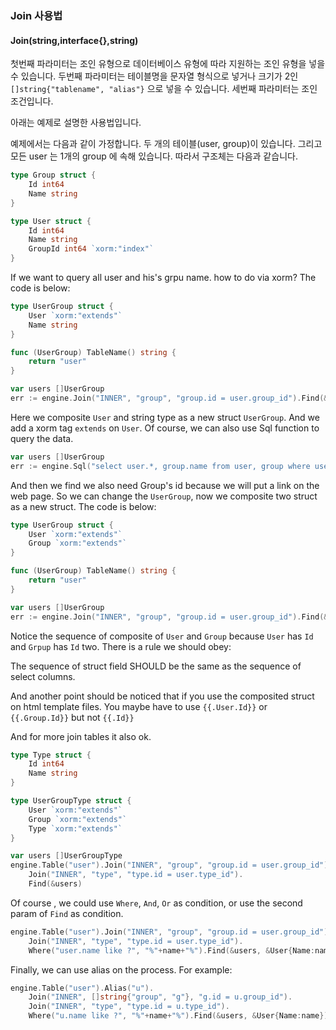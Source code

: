 ### Join 사용법

#### Join(string,interface{},string)

첫번째 파라미터는 조인 유형으로 데이터베이스 유형에 따라 지원하는 조인 유형을 넣을 수 있습니다. 두번째 파라미터는 테이블명을 문자열 형식으로 넣거나 크기가 2인 `[]string{"tablename", "alias"}` 으로 넣을 수 있습니다. 세번째 파라미터는 조인 조건입니다.

아래는 예제로 설명한 사용법입니다.

예제에서는 다음과 같이 가정합니다. 두 개의 테이블(user, group)이 있습니다. 그리고 모든 user 는 1개의 group 에 속해 있습니다. 따라서 구조체는 다음과 같습니다.

```Go
type Group struct {
	Id int64
	Name string
}
```

```Go
type User struct {
	Id int64
	Name string
	GroupId int64 `xorm:"index"`
}
```

If we want to query all user and his's grpu name. how to do via xorm? The code is below:

```Go
type UserGroup struct {
    User `xorm:"extends"`
    Name string
}

func (UserGroup) TableName() string {
	return "user"
}

var users []UserGroup
err := engine.Join("INNER", "group", "group.id = user.group_id").Find(&users)
```

Here we composite `User` and string type as a new struct `UserGroup`. And we add a xorm tag `extends` on `User`. Of course, we can also use Sql function to query the data.

```Go
var users []UserGroup
err := engine.Sql("select user.*, group.name from user, group where user.group_id = group.id").Find(&users)
```

And then we find we also need Group's id because we will put a link on the web page. So we can change the `UserGroup`, now we composite two struct as a new struct. The code is below:

```Go
type UserGroup struct {
    User `xorm:"extends"`
    Group `xorm:"extends"`
}

func (UserGroup) TableName() string {
	return "user"
}

var users []UserGroup
err := engine.Join("INNER", "group", "group.id = user.group_id").Find(&users)
```

Notice the sequence of composite of `User` and `Group` because `User` has `Id` and `Grpup` has `Id` two. There is a rule we should obey:

The sequence of struct field SHOULD be the same as the sequence of select columns.

And another point should be noticed that if you use the composited struct on html template files. You maybe have to use `{{.User.Id}}` or `{{.Group.Id}}` but not `{{.Id}}`

And for more join tables it also ok.

```Go
type Type struct {
	Id int64
	Name string
}

type UserGroupType struct {
    User `xorm:"extends"`
    Group `xorm:"extends"`
    Type `xorm:"extends"`
}

var users []UserGroupType
engine.Table("user").Join("INNER", "group", "group.id = user.group_id").
	Join("INNER", "type", "type.id = user.type_id").
	Find(&users)
```

Of course , we could use `Where`, `And`, `Or` as condition, or use the second param of `Find` as condition.

```Go
engine.Table("user").Join("INNER", "group", "group.id = user.group_id").
	Join("INNER", "type", "type.id = user.type_id").
	Where("user.name like ?", "%"+name+"%").Find(&users, &User{Name:name})
```

Finally, we can use alias on the process. For example:

```Go
engine.Table("user").Alias("u").
	Join("INNER", []string{"group", "g"}, "g.id = u.group_id").
	Join("INNER", "type", "type.id = u.type_id").
	Where("u.name like ?", "%"+name+"%").Find(&users, &User{Name:name})
```
